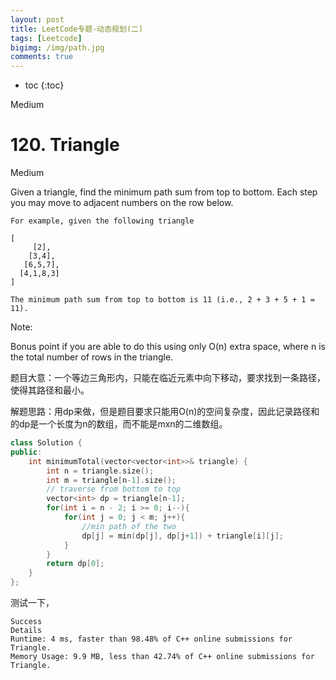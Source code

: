 ```yaml
---
layout: post
title: LeetCode专题-动态规划(二)
tags: [Leetcode]
bigimg: /img/path.jpg
comments: true
---
```


* toc
{:toc}

<span id="jump120">Medium</span>

# 120. Triangle

Medium

Given a triangle, find the minimum path sum from top to bottom. Each step you may move to adjacent numbers on the row below.

```
For example, given the following triangle

[
     [2],
    [3,4],
   [6,5,7],
  [4,1,8,3]
]

The minimum path sum from top to bottom is 11 (i.e., 2 + 3 + 5 + 1 = 11).
```

Note:

Bonus point if you are able to do this using only O(n) extra space, where n is the total number of rows in the triangle.

题目大意：一个等边三角形内，只能在临近元素中向下移动，要求找到一条路径，使得其路径和最小。

解题思路：用dp来做，但是题目要求只能用O(n)的空间复杂度，因此记录路径和的dp是一个长度为n的数组，而不能是mxn的二维数组。

```c++
class Solution {
public:
    int minimumTotal(vector<vector<int>>& triangle) {
        int n = triangle.size();
        int m = triangle[n-1].size();
        // traverse from bottom to top
        vector<int> dp = triangle[n-1];
        for(int i = n - 2; i >= 0; i--){
            for(int j = 0; j < m; j++){
                //min path of the two
                dp[j] = min(dp[j], dp[j+1]) + triangle[i][j];
            }
        }
        return dp[0];        
    }
};
```
测试一下，
```
Success
Details
Runtime: 4 ms, faster than 98.48% of C++ online submissions for Triangle.
Memory Usage: 9.9 MB, less than 42.74% of C++ online submissions for Triangle.
```
